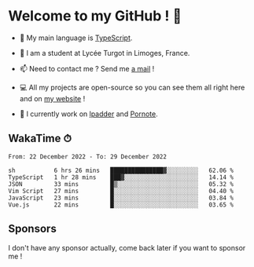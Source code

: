 # Welcome to my GitHub ! 🌃

- 🔭 My main language is [TypeScript](https://www.typescriptlang.org/).

- 🌱 I am a student at Lycée Turgot in Limoges, France.

- 📫 Need to contact me ? Send me <a href="mailto:mikkel@milescode.dev">a mail</a> !

- 💻 All my projects are open-source so you can see them all right here and on <a href="https://www.vexcited.ml">my website</a> !

- 👀 I currently work on [lpadder](https://github.com/Vexcited/lpadder) and [Pornote](https://github.com/Vexcited/Pornote).

## WakaTime ⏱

<!--START_SECTION:waka-->

```text
From: 22 December 2022 - To: 29 December 2022

sh           6 hrs 26 mins   ███████████████▓░░░░░░░░░   62.06 %
TypeScript   1 hr 28 mins    ███▓░░░░░░░░░░░░░░░░░░░░░   14.14 %
JSON         33 mins         █▒░░░░░░░░░░░░░░░░░░░░░░░   05.32 %
Vim Script   27 mins         █░░░░░░░░░░░░░░░░░░░░░░░░   04.40 %
JavaScript   23 mins         █░░░░░░░░░░░░░░░░░░░░░░░░   03.84 %
Vue.js       22 mins         █░░░░░░░░░░░░░░░░░░░░░░░░   03.65 %
```

<!--END_SECTION:waka-->

## Sponsors

I don't have any sponsor actually, come back later if you want to sponsor me !
